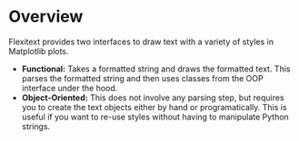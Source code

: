 # Overview

Flexitext provides two interfaces to draw text with a variety of styles in Matplotlib plots.

- **Functional:** Takes a formatted string and draws the formatted text. This parses the formatted string and then uses classes from the OOP interface under the hood.
- **Object-Oriented:** This does not involve any parsing step, but requires you to create the text objects either by hand or programatically. This is useful if you want to re-use styles without having to manipulate Python strings.
